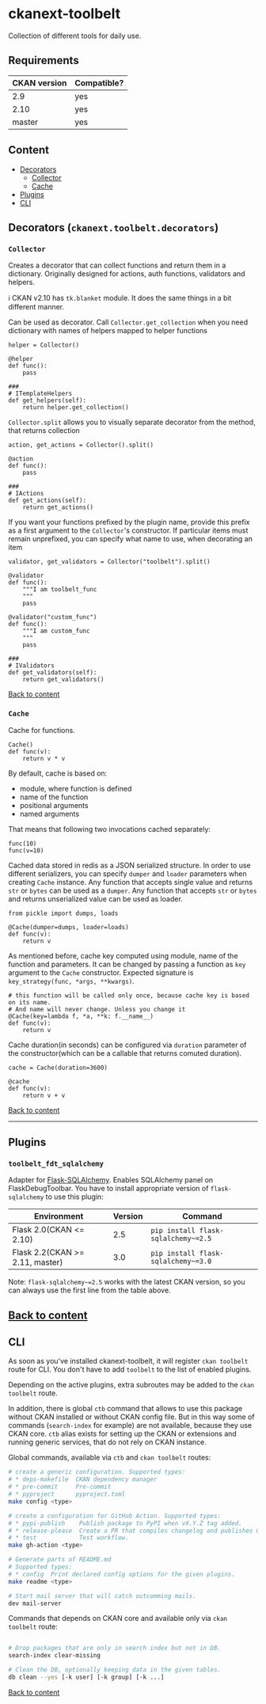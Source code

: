 # ckanext-toolbelt

Collection of different tools for daily use.


## Requirements

| CKAN version | Compatible? |
|--------------|-------------|
| 2.9          | yes         |
| 2.10         | yes         |
| master       | yes         |


## Content

* [Decorators](#decorators)
  * [Collector](#collector)
  * [Cache](#cache)
* [Plugins](#plugins)
* [CLI](#cli)


## Decorators (`ckanext.toolbelt.decorators`)

### `Collector`

Creates a decorator that can collect functions and return them in a
dictionary. Originally designed for actions, auth functions, validators and
helpers.

:information_source: CKAN v2.10 has `tk.blanket` module. It does the same
things in a bit different manner.

Can be used as decorator. Call `Collector.get_collection` when you need
dictionary with names of helpers mapped to helper functions

	helper = Collector()

	@helper
	def func():
		pass

	###
    # ITemplateHelpers
	def get_helpers(self):
		return helper.get_collection()

`Collector.split` allows you to visually separate decorator from the method,
that returns collection

	action, get_actions = Collector().split()

	@action
	def func():
		pass

	###
    # IActions
	def get_actions(self):
		return get_actions()

If you want your functions prefixed by the plugin name, provide this prefix as
a first argument to the `Collector`'s constructor. If particular items must
remain unprefixed, you can specify what name to use, when decorating an item


	validator, get_validators = Collector("toolbelt").split()

	@validator
	def func():
		"""I am toolbelt_func
		"""
		pass

	@validator("custom_func")
	def func():
		"""I am custom_func
		"""
		pass

	###
    # IValidators
	def get_validators(self):
		return get_validators()


[Back to content](#content)

### `Cache`

Cache for functions.

	Cache()
	def func(v):
	    return v * v

By default, cache is based on:

* module, where function is defined
* name of the function
* positional arguments
* named arguments

That means that following two invocations cached separately:

	func(10)
	func(v=10)

Cached data stored in redis as a JSON serialized structure. In order to use
different serializers, you can specify `dumper` and `loader` parameters when
creating `Cache` instance. Any function that accepts single value and returns
`str` or `bytes` can be used as a `dumper`. Any function that accepts `str` or
`bytes` and returns unserialized value can be used as loader.

	from pickle import dumps, loads

	@Cache(dumper=dumps, loader=loads)
	def func(v):
	    return v

As mentioned before, cache key computed using module, name of the function and
parameters. It can be changed by passing a function as `key` argument to the
`Cache` constructor. Expected signature is `key_strategy(func, *args,
**kwargs)`.

	# this function will be called only once, because cache key is based on its name.
	# And name will never change. Unless you change it
	@Cache(key=lambda f, *a, **k: f.__name__)
	def func(v):
	    return v

Cache duration(in seconds) can be configured via `duration` parameter of the
constructor(which can be a callable that returns comuted duration).

	cache = Cache(duration=3600)

	@cache
	def func(v):
	    return v + v

[Back to content](#content)

---

## Plugins

### `toolbelt_fdt_sqlalchemy`

Adapter for
[Flask-SQLAlchemy](https://flask-sqlalchemy.palletsprojects.com/en/3.0.x/). Enables
SQLAlchemy panel on FlaskDebugToolbar. You have to install appropriate version
of `flask-sqlalchemy` to use this plugin:

| Environment                     | Version | Command                             |
|---------------------------------|---------|-------------------------------------|
| Flask 2.0(CKAN <= 2.10)         | 2.5     | `pip install flask-sqlalchemy~=2.5` |
| Flask 2.2(CKAN >= 2.11, master) | 3.0     | `pip install flask-sqlalchemy~=3.0` |

Note: `flask-sqlalchemy~=2.5` works with the latest CKAN version, so you can
always use the first line from the table above.

[Back to content](#content)
---

## CLI

As soon as you've installed ckanext-toolbelt, it will register `ckan toolbelt`
route for CLI. You don't have to add `toolbelt` to the list of enabled
plugins.

Depending on the active plugins, extra subroutes may be added to the `ckan
toolbelt` route.

In addition, there is global `ctb` command that allows to use this package
without CKAN installed or without CKAN config file. But in this way some of
commands (`search-index` for example) are not available, because they use CKAN
core. `ctb` alias exists for setting up the CKAN or extensions and running
generic services, that do not rely on CKAN instance.


Global commands, available via `ctb` and `ckan toolbelt` routes:

```sh
# create a generic configuration. Supported types:
# * deps-makefile  CKAN dependency manager
# * pre-commit     Pre-commit
# * pyproject      pyproject.toml
make config <type>

# create a configuration for GitHub Action. Supported types:
# * pypi-publish    Publish package to PyPI when vX.Y.Z tag added.
# * release-please  Create a PR that compiles changelog and publishes GitHub release.
# * test            Test workflow.
make gh-action <type>

# Generate parts of README.md
# Supported types:
# * config  Print declared config options for the given plugins.
make readme <type>

# Start mail server that will catch outcomming mails.
dev mail-server
```

Commands that depends on CKAN core and available only via `ckan toolbelt`
route:
```sh

# Drop packages that are only in search index but not in DB.
search-index clear-missing

# Clean the DB, optionally keeping data in the given tables.
db clean --yes [-k user] [-k group] [-k ...]
```

[Back to content](#content)

